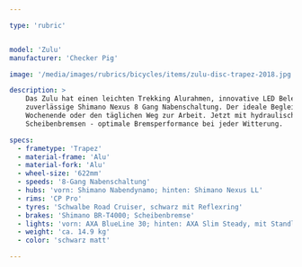 ```yaml
---

type: 'rubric'


model: 'Zulu'
manufacturer: 'Checker Pig'

image: '/media/images/rubrics/bicycles/items/zulu-disc-trapez-2018.jpg'

description: >
    Das Zulu hat einen leichten Trekking Alurahmen, innovative LED Beleuchtung und eine 
    zuverlässige Shimano Nexus 8 Gang Nabenschaltung. Der ideale Begleiter für die Tour am 
    Wochenende oder den täglichen Weg zur Arbeit. Jetzt mit hydraulischen Shimano 
    Scheibenbremsen - optimale Bremsperformance bei jeder Witterung.

specs:
  - frametype: 'Trapez'
  - material-frame: 'Alu'
  - material-fork: 'Alu'
  - wheel-size: '622mm'
  - speeds: '8-Gang Nabenschaltung'
  - hubs: 'vorn: Shimano Nabendynamo; hinten: Shimano Nexus LL'
  - rims: 'CP Pro'
  - tyres: 'Schwalbe Road Cruiser, schwarz mit Reflexring'
  - brakes: 'Shimano BR-T4000; Scheibenbremse'
  - lights: 'vorn: AXA BlueLine 30; hinten: AXA Slim Steady, mit Standlicht'
  - weight: 'ca. 14.9 kg'
  - color: 'schwarz matt'

---
```

